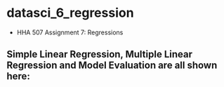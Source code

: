 # datasci_6_regression
- HHA 507 Assignment 7: Regressions

## Simple Linear Regression, Multiple Linear Regression and Model Evaluation are all shown here: 
